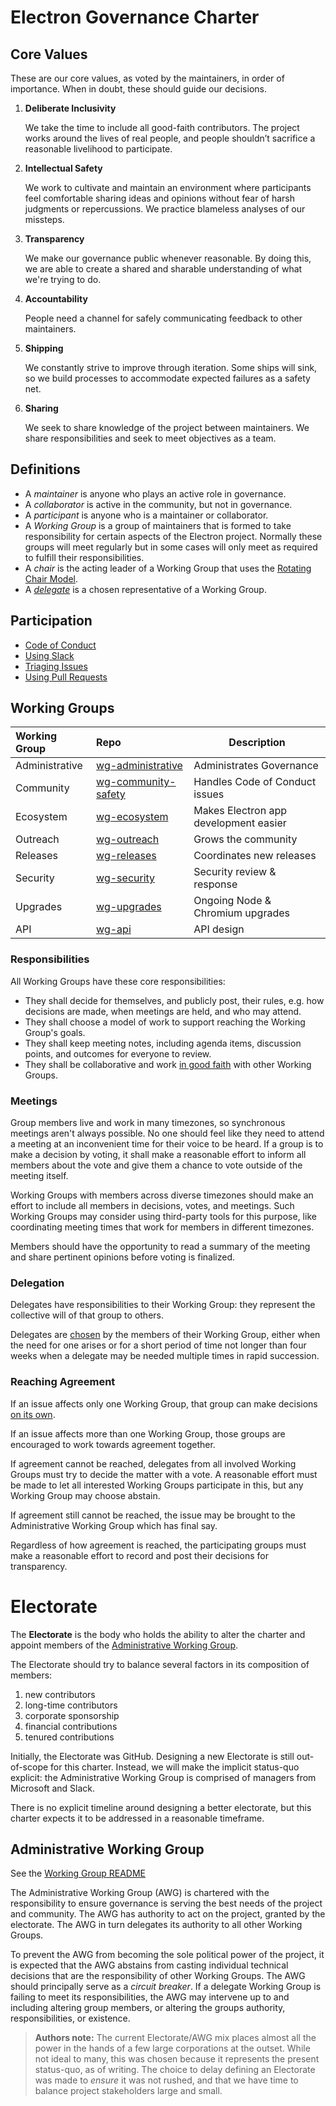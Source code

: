 # Electron Governance Charter

<!--
TODO:
- would be cool to get some icons / art for these values for use on the website (Sam)
  - +1 (Charles)
-->

## Core Values

These are our core values, as voted by the maintainers, in order of importance. When in doubt, these should guide our decisions.

1. **Deliberate Inclusivity**

   We take the time to include all good-faith contributors.
   The project works around the lives of real people, and people shouldn’t sacrifice a reasonable livelihood to participate.

2. **Intellectual Safety**

   We work to cultivate and maintain an environment where participants feel comfortable sharing ideas and opinions without fear of harsh judgments or repercussions. We practice blameless analyses of our missteps.

3. **Transparency**

   We make our governance public whenever reasonable. By doing this, we are able to create a shared and sharable understanding of what we're trying to do.

4. **Accountability**

   People need a channel for safely communicating feedback to other maintainers.

5. **Shipping**

   We constantly strive to improve through iteration. Some ships will sink, so we build processes to accommodate expected failures as a safety net.

6. **Sharing**

   We seek to share knowledge of the project between maintainers. We share responsibilities and seek to meet objectives as a team.

## Definitions

* A _maintainer_ is anyone who plays an active role in governance.
* A _collaborator_ is active in the community, but not in governance.
* A _participant_ is anyone who is a maintainer or collaborator.
* A _Working Group_ is a group of maintainers that is formed to take responsibility for certain aspects of the Electron project. Normally these groups will meet regularly but in some cases will only meet as required to fulfill their responsibilities.
* A _chair_ is the acting leader of a Working Group that uses the [Rotating Chair Model](rotating-chair-model.md).
* A [_delegate_](#delegation) is a chosen representative of a Working Group.

## Participation

* [Code of Conduct](../CODE_OF_CONDUCT.md)
* [Using Slack](../policy/slack.md)
* [Triaging Issues](../playbooks/README.md)
* [Using Pull Requests](../policy/pull-requests.md)

## Working Groups

| Working Group  | Repo | Description |
|:---------------|:------|-------------|
| Administrative | [wg-administrative](../wg-administrative) | Administrates Governance |
| Community      | [wg-community-safety](../wg-community-safety/) | Handles Code of Conduct issues |
| Ecosystem      | [wg-ecosystem](../wg-ecosystem/) | Makes Electron app development easier |
| Outreach       | [wg-outreach](../wg-outreach/)   | Grows the community |
| Releases       | [wg-releases](../wg-releases/)   | Coordinates new releases |
| Security       | [wg-security](../wg-security/)   | Security review & response |
| Upgrades       | [wg-upgrades](../wg-upgrades/) | Ongoing Node & Chromium upgrades |
| API            | [wg-api](../wg-api/) | API design |

### Responsibilities

All Working Groups have these core responsibilities:

* They shall decide for themselves, and publicly post, their rules, e.g. how decisions are made, when meetings are held, and who may attend.
* They shall choose a model of work to support reaching the Working Group's goals.
* They shall keep meeting notes, including agenda items, discussion points, and outcomes for everyone to review.
* They shall be collaborative and work [in good faith](#core-values) with other Working Groups.

### Meetings

Group members live and work in many timezones, so synchronous meetings aren't always possible. No one should feel like they need to attend a meeting at an inconvenient time for their voice to be heard. If a group is to make a decision by voting, it shall make a reasonable effort to inform all members about the vote and give them a chance to vote outside of the meeting itself.

Working Groups with members across diverse timezones should make an effort to include all members in decisions, votes, and meetings. Such Working Groups may consider using third-party tools for this purpose, like coordinating meeting times that work for members in different timezones.

Members should have the opportunity to read a summary of the meeting and share pertinent opinions before voting is finalized.

### Delegation

Delegates have responsibilities to their Working Group: they represent the collective will of that group to others.

Delegates are [chosen](#reaching-agreement) by the members of their Working Group, either when the need for one arises or for a short period of time not longer than four weeks when a delegate may be needed multiple times in rapid succession.

### Reaching Agreement

If an issue affects only one Working Group, that group can make decisions [on its own](#meetings).

If an issue affects more than one Working Group, those groups are encouraged to work towards agreement together.

If agreement cannot be reached, delegates from all involved Working Groups must try to decide the matter with a vote. A reasonable effort must be made to let all interested Working Groups participate in this, but any Working Group may choose abstain.

If agreement still cannot be reached, the issue may be brought to the Administrative Working Group which has final say.

Regardless of how agreement is reached, the participating groups must make a reasonable effort to record and post their decisions for transparency.

# Electorate

The **Electorate** is the body who holds the ability to alter the charter and appoint members of the [Administrative Working Group](#administrative-working-group).

The Electorate should try to balance several factors in its composition of members:

1. new contributors
2. long-time contributors
3. corporate sponsorship
4. financial contributions
5. tenured contributions

Initially, the Electorate was GitHub. Designing a new Electorate is still out-of-scope for this charter. Instead, we will make the implicit status-quo explicit: the Administrative Working Group is comprised of managers from Microsoft and Slack.

There is no explicit timeline around designing a better electorate, but this charter expects it to be addressed in a reasonable timeframe.

## Administrative Working Group

See the [Working Group README](../wg-administrative)

The Administrative Working Group (AWG) is chartered with the responsibility to ensure governance is serving the best needs of the project and community.
The AWG has authority to act on the project, granted by the electorate.
The AWG in turn delegates its authority to all other Working Groups.

To prevent the AWG from becoming the sole political power of the project,
it is expected that the AWG abstains from casting individual technical decisions that are the responsibility of other Working Groups.
The AWG should principally serve as a _circuit breaker_.
If a delegate Working Group is failing to meet its responsibilities, the AWG may intervene up to and including altering group members, or altering the groups authority, responsibilities, or existence.

> **Authors note:**
> The current Electorate/AWG mix places almost all the power in the hands of a few large corporations at the outset. While not ideal to many, this was chosen because it represents the present status-quo, as of writing. The choice to delay defining an Electorate was made to _ensure_ it was not rushed, and that we have time to balance project stakeholders large and small.
